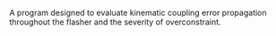 A program designed to evaluate kinematic coupling error propagation throughout the flasher and the severity of overconstraint.
